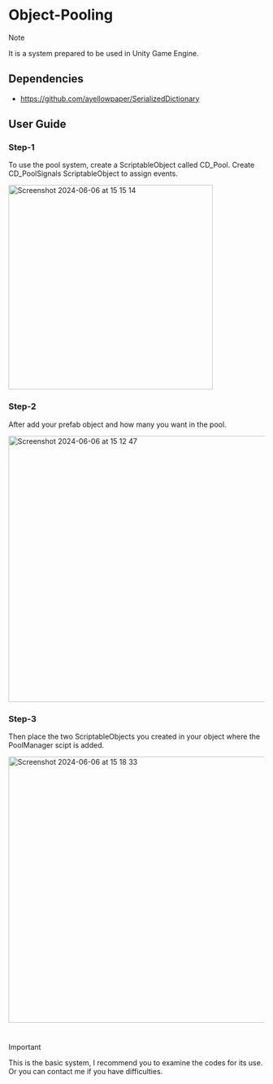 # Object-Pooling


> [!NOTE]
> It is a system prepared to be used in Unity Game Engine.


 
## Dependencies
- https://github.com/ayellowpaper/SerializedDictionary



## User Guide


### Step-1
To use the pool system, create a ScriptableObject called CD_Pool. Create CD_PoolSignals ScriptableObject to assign events.

<img width="402" alt="Screenshot 2024-06-06 at 15 15 14" src="https://github.com/oguzhandelibas/object-pooling/assets/64430254/6431e61a-3bfb-45a6-97a7-d1227c008f83">

### Step-2
After add your prefab object and how many you want in the pool.

<img width="523" alt="Screenshot 2024-06-06 at 15 12 47" src="https://github.com/oguzhandelibas/object-pooling/assets/64430254/690737a9-f283-4716-a28f-10823e2b0913">

### Step-3
Then place the two ScriptableObjects you created in your object where the PoolManager scipt is added.

<img width="523" alt="Screenshot 2024-06-06 at 15 18 33" src="https://github.com/oguzhandelibas/object-pooling/assets/64430254/d0ca9b5b-c782-444c-be20-1b32c884ec8e">


#

> [!IMPORTANT]
> This is the basic system, I recommend you to examine the codes for its use. Or you can contact me if you have difficulties.
